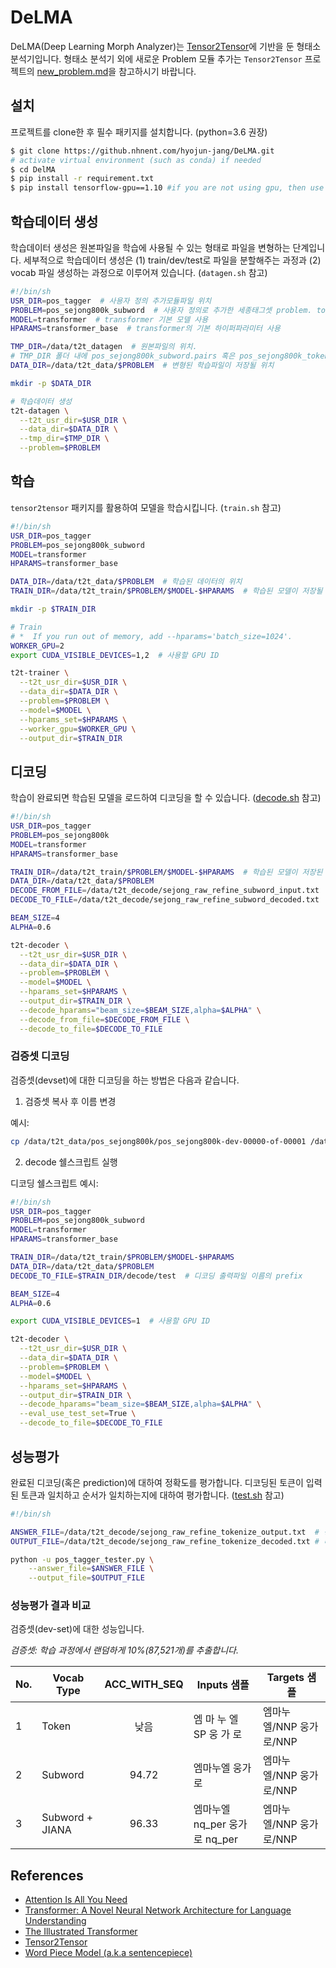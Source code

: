 # DeLMA

DeLMA(Deep Learning Morph Analyzer)는 [Tensor2Tensor](https://github.com/tensorflow/tensor2tensor)에 기반을 둔 형태소 분석기입니다.
형태소 분석기 외에 새로운 Problem 모듈 추가는 `Tensor2Tensor` 프로젝트의 [new_problem.md](https://github.com/tensorflow/tensor2tensor/blob/master/docs/new_problem.md)을 참고하시기 바랍니다.

## 설치

프로젝트를 clone한 후 필수 패키지를 설치합니다. (python=3.6 권장)

```bash
$ git clone https://github.nhnent.com/hyojun-jang/DeLMA.git
# activate virtual environment (such as conda) if needed
$ cd DelMA
$ pip install -r requirement.txt
$ pip install tensorflow-gpu==1.10 #if you are not using gpu, then use `pip install tensorflow`
```

## 학습데이터 생성

학습데이터 생성은 원본파일을 학습에 사용될 수 있는 형태로 파일을 변형하는 단계입니다.
세부적으로 학습데이터 생성은 (1) train/dev/test로 파일을 분할해주는 과정과 (2) vocab 파일 생성하는 과정으로 이루어져 있습니다.
(`datagen.sh` 참고)

```bash
#!/bin/sh
USR_DIR=pos_tagger  # 사용자 정의 추가모듈파일 위치
PROBLEM=pos_sejong800k_subword  # 사용자 정의로 추가한 세종태그셋 problem. token(음절)방식을 사용할 경우 pos_sejong800k_token을 사용해야 함
MODEL=transformer  # transformer 기본 모델 사용
HPARAMS=transformer_base  # transformer의 기본 하이퍼파라미터 사용

TMP_DIR=/data/t2t_datagen  # 원본파일의 위치.
# TMP_DIR 폴더 내에 pos_sejong800k_subword.pairs 혹은 pos_sejong800k_token.pairs이라는 이름으로 학습파일이 존재애햐 함
DATA_DIR=/data/t2t_data/$PROBLEM  # 변형된 학습파일이 저장될 위치

mkdir -p $DATA_DIR

# 학습데이터 생성
t2t-datagen \
  --t2t_usr_dir=$USR_DIR \
  --data_dir=$DATA_DIR \
  --tmp_dir=$TMP_DIR \
  --problem=$PROBLEM
```

## 학습

`tensor2tensor` 패키지를 활용하여 모델을 학습시킵니다.
(`train.sh` 참고)

```bash
#!/bin/sh
USR_DIR=pos_tagger
PROBLEM=pos_sejong800k_subword
MODEL=transformer
HPARAMS=transformer_base

DATA_DIR=/data/t2t_data/$PROBLEM  # 학습된 데이터의 위치
TRAIN_DIR=/data/t2t_train/$PROBLEM/$MODEL-$HPARAMS  # 학습된 모델이 저장될 위치

mkdir -p $TRAIN_DIR

# Train
# *  If you run out of memory, add --hparams='batch_size=1024'.
WORKER_GPU=2
export CUDA_VISIBLE_DEVICES=1,2  # 사용할 GPU ID

t2t-trainer \
  --t2t_usr_dir=$USR_DIR \
  --data_dir=$DATA_DIR \
  --problem=$PROBLEM \
  --model=$MODEL \
  --hparams_set=$HPARAMS \
  --worker_gpu=$WORKER_GPU \
  --output_dir=$TRAIN_DIR
```

## 디코딩

학습이 완료되면 학습된 모델을 로드하여 디코딩을 할 수 있습니다.
([decode.sh](https://github.com/nhnent/DeLMA/blob/dev/decode.sh) 참고)

```bash
#!/bin/sh
USR_DIR=pos_tagger
PROBLEM=pos_sejong800k
MODEL=transformer
HPARAMS=transformer_base

TRAIN_DIR=/data/t2t_train/$PROBLEM/$MODEL-$HPARAMS  # 학습된 모델이 저장된 경로
DATA_DIR=/data/t2t_data/$PROBLEM
DECODE_FROM_FILE=/data/t2t_decode/sejong_raw_refine_subword_input.txt  # 디코딩을 위한 입력 파일
DECODE_TO_FILE=/data/t2t_decode/sejong_raw_refine_subword_decoded.txt  # 디코딩 결과를 출력할 파일

BEAM_SIZE=4
ALPHA=0.6

t2t-decoder \
  --t2t_usr_dir=$USR_DIR \
  --data_dir=$DATA_DIR \
  --problem=$PROBLEM \
  --model=$MODEL \
  --hparams_set=$HPARAMS \
  --output_dir=$TRAIN_DIR \
  --decode_hparams="beam_size=$BEAM_SIZE,alpha=$ALPHA" \
  --decode_from_file=$DECODE_FROM_FILE \
  --decode_to_file=$DECODE_TO_FILE
 ```

### 검증셋 디코딩

검증셋(devset)에 대한 디코딩을 하는 방법은 다음과 같습니다.

1. 검증셋 복사 후 이름 변경

예시:

```bash
cp /data/t2t_data/pos_sejong800k/pos_sejong800k-dev-00000-of-00001 /data/t2t_data/pos_sejong800k/pos_sejong800k-test-00000-of-00001
```

2. decode 쉘스크립트 실행

디코딩 쉘스크립트 예시:

```bash
#!/bin/sh
USR_DIR=pos_tagger
PROBLEM=pos_sejong800k_subword
MODEL=transformer
HPARAMS=transformer_base

TRAIN_DIR=/data/t2t_train/$PROBLEM/$MODEL-$HPARAMS
DATA_DIR=/data/t2t_data/$PROBLEM
DECODE_TO_FILE=$TRAIN_DIR/decode/test  # 디코딩 출력파일 이름의 prefix

BEAM_SIZE=4
ALPHA=0.6

export CUDA_VISIBLE_DEVICES=1  # 사용할 GPU ID

t2t-decoder \
  --t2t_usr_dir=$USR_DIR \
  --data_dir=$DATA_DIR \
  --problem=$PROBLEM \
  --model=$MODEL \
  --hparams_set=$HPARAMS \
  --output_dir=$TRAIN_DIR \
  --decode_hparams="beam_size=$BEAM_SIZE,alpha=$ALPHA" \
  --eval_use_test_set=True \
  --decode_to_file=$DECODE_TO_FILE
```

## 성능평가

완료된 디코딩(혹은 prediction)에 대하여 정확도를 평가합니다.
디코딩된 토큰이 입력된 토큰과 일치하고 순서가 일치하는지에 대하여 평가합니다.
([test.sh](https://github.com/nhnent/DeLMA/blob/dev/test.sh) 참고)

```bash
#!/bin/sh

ANSWER_FILE=/data/t2t_decode/sejong_raw_refine_tokenize_output.txt  # 정답파일
OUTPUT_FILE=/data/t2t_decode/sejong_raw_refine_tokenize_decoded.txt # 디코딩 출력파일

python -u pos_tagger_tester.py \
    --answer_file=$ANSWER_FILE \
    --output_file=$OUTPUT_FILE
```

### 성능평가 결과 비교

검증셋(dev-set)에 대한 성능입니다.

*검증셋: 학습 과정에서 랜덤하게 10%(87,521개)를 추출합니다.*

No. | Vocab Type | ACC_WITH_SEQ | Inputs 샘플 | Targets 샘플
--- | --- | :---: | --- | ---
1 | Token | 낮음 | 엠 마 누 엘 SP 웅 가 로 | 엠마누엘/NNP 웅가로/NNP
2 | Subword | 94.72 | 엠마누엘 웅가로 | 엠마누엘/NNP 웅가로/NNP
3 | Subword + JIANA | 96.33 | 엠마누엘 nq_per 웅가로 nq_per | 엠마누엘/NNP 웅가로/NNP

## References

- [Attention Is All You Need](https://arxiv.org/abs/1706.03762)
- [Transformer: A Novel Neural Network Architecture for Language Understanding](https://ai.googleblog.com/2017/08/transformer-novel-neural-network.html)
- [The Illustrated Transformer](https://jalammar.github.io/illustrated-transformer/)
- [Tensor2Tensor](https://github.com/tensorflow/tensor2tensor)
- [Word Piece Model (a.k.a sentencepiece)](https://lovit.github.io/nlp/2018/04/02/wpm/)

